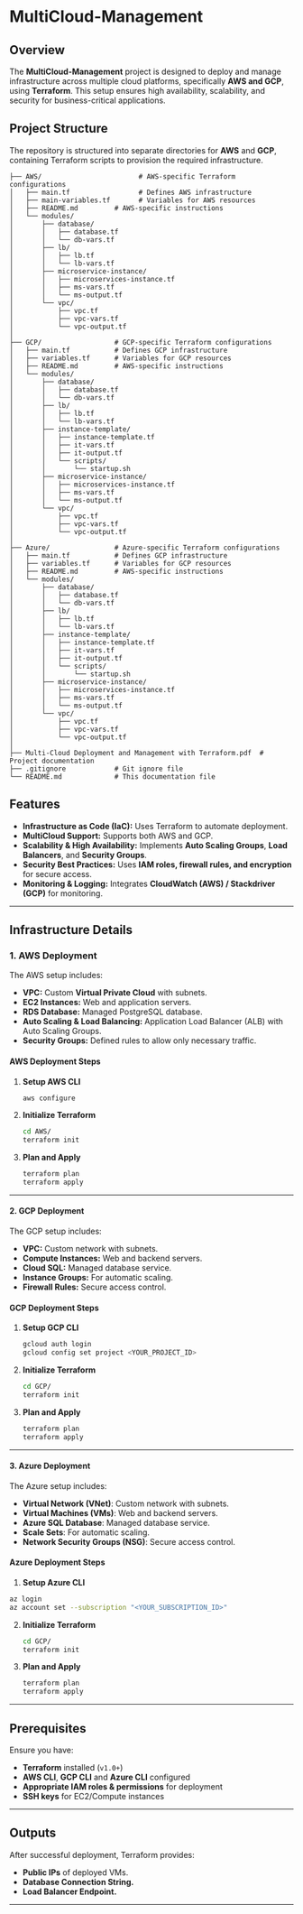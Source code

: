 # MultiCloud-Management

## Overview
The **MultiCloud-Management** project is designed to deploy and manage infrastructure across multiple cloud platforms, specifically **AWS and GCP**, using **Terraform**. This setup ensures high availability, scalability, and security for business-critical applications.

## Project Structure
The repository is structured into separate directories for **AWS** and **GCP**, containing Terraform scripts to provision the required infrastructure.

```
├── AWS/                        # AWS-specific Terraform configurations
│   ├── main.tf                 # Defines AWS infrastructure
│   ├── main-variables.tf       # Variables for AWS resources
│   ├── README.md         # AWS-specific instructions
│   └── modules/        
│       ├── database/
│       │   ├── database.tf
│       │   └── db-vars.tf
│       ├── lb/
│       │   ├── lb.tf
│       │   └── lb-vars.tf  
│       ├── microservice-instance/
│       │   ├── microservices-instance.tf
│       │   ├── ms-vars.tf
│       │   └── ms-output.tf  
│       └── vpc/
│           ├── vpc.tf
│           ├── vpc-vars.tf
│           └── vpc-output.tf  
│  
├── GCP/                  # GCP-specific Terraform configurations
│   ├── main.tf           # Defines GCP infrastructure
│   ├── variables.tf      # Variables for GCP resources
│   ├── README.md         # AWS-specific instructions
│   └── modules/        
│       ├── database/
│       │   ├── database.tf
│       │   └── db-vars.tf
│       ├── lb/
│       │   ├── lb.tf
│       │   └── lb-vars.tf
│       ├── instance-template/
│       │   ├── instance-template.tf
│       │   ├── it-vars.tf
│       │   ├── it-output.tf
│       │   └── scripts/
│       │       └── startup.sh
│       ├── microservice-instance/
│       │   ├── microservices-instance.tf
│       │   ├── ms-vars.tf
│       │   └── ms-output.tf  
│       └── vpc/
│           ├── vpc.tf
│           ├── vpc-vars.tf
│           └── vpc-output.tf
│
├── Azure/                # Azure-specific Terraform configurations
│   ├── main.tf           # Defines GCP infrastructure
│   ├── variables.tf      # Variables for GCP resources
│   ├── README.md         # AWS-specific instructions
│   └── modules/        
│       ├── database/
│       │   ├── database.tf
│       │   └── db-vars.tf
│       ├── lb/
│       │   ├── lb.tf
│       │   └── lb-vars.tf
│       ├── instance-template/
│       │   ├── instance-template.tf
│       │   ├── it-vars.tf
│       │   ├── it-output.tf
│       │   └── scripts/
│       │       └── startup.sh
│       ├── microservice-instance/
│       │   ├── microservices-instance.tf
│       │   ├── ms-vars.tf
│       │   └── ms-output.tf  
│       └── vpc/
│           ├── vpc.tf
│           ├── vpc-vars.tf
│           └── vpc-output.tf  
│
├── Multi-Cloud Deployment and Management with Terraform.pdf  # Project documentation
├── .gitignore            # Git ignore file
└── README.md             # This documentation file
```

## Features
- **Infrastructure as Code (IaC):** Uses Terraform to automate deployment.
- **MultiCloud Support:** Supports both AWS and GCP.
- **Scalability & High Availability:** Implements **Auto Scaling Groups**, **Load Balancers**, and **Security Groups**.
- **Security Best Practices:** Uses **IAM roles, firewall rules, and encryption** for secure access.
- **Monitoring & Logging:** Integrates **CloudWatch (AWS) / Stackdriver (GCP)** for monitoring.

---

## Infrastructure Details
### 1. AWS Deployment
The AWS setup includes:
- **VPC:** Custom **Virtual Private Cloud** with subnets.
- **EC2 Instances:** Web and application servers.
- **RDS Database:** Managed PostgreSQL database.
- **Auto Scaling & Load Balancing:** Application Load Balancer (ALB) with Auto Scaling Groups.
- **Security Groups:** Defined rules to allow only necessary traffic.

#### AWS Deployment Steps
1. **Setup AWS CLI**
   ```bash
   aws configure
   ```
2. **Initialize Terraform**
   ```bash
   cd AWS/
   terraform init
   ```
3. **Plan and Apply**
   ```bash
   terraform plan
   terraform apply
   ```

---

#### 2. GCP Deployment
The GCP setup includes:
- **VPC:** Custom network with subnets.
- **Compute Instances:** Web and backend servers.
- **Cloud SQL:** Managed database service.
- **Instance Groups:** For automatic scaling.
- **Firewall Rules:** Secure access control.

#### GCP Deployment Steps
1. **Setup GCP CLI**
   ```bash
   gcloud auth login
   gcloud config set project <YOUR_PROJECT_ID>
   ```
2. **Initialize Terraform**
   ```bash
   cd GCP/
   terraform init
   ```
3. **Plan and Apply**
   ```bash
   terraform plan
   terraform apply
   ```

---

#### 3. Azure Deployment

The Azure setup includes:

- **Virtual Network (VNet)**: Custom network with subnets.
- **Virtual Machines (VMs)**: Web and backend servers.
- **Azure SQL Database**: Managed database service.
- **Scale Sets**: For automatic scaling.
- **Network Security Groups (NSG)**: Secure access control.

#### Azure Deployment Steps

1. **Setup Azure CLI**
```sh
az login
az account set --subscription "<YOUR_SUBSCRIPTION_ID>"
```
2. **Initialize Terraform**
   ```bash
   cd GCP/
   terraform init
   ```
3. **Plan and Apply**
   ```bash
   terraform plan
   terraform apply

---

## Prerequisites
Ensure you have:
- **Terraform** installed (`v1.0+`)
- **AWS CLI**, **GCP CLI** and **Azure CLI** configured
- **Appropriate IAM roles & permissions** for deployment
- **SSH keys** for EC2/Compute instances

---

## Outputs
After successful deployment, Terraform provides:
- **Public IPs** of deployed VMs.
- **Database Connection String.**
- **Load Balancer Endpoint.**

---
